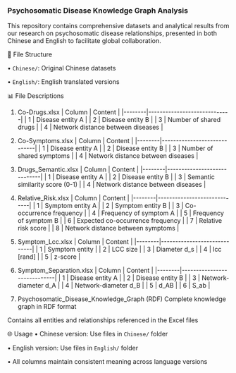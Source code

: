 ### Psychosomatic Disease Knowledge Graph Analysis

This repository contains comprehensive datasets and analytical results from our research on psychosomatic disease relationships, presented in both Chinese and English to facilitate global collaboration.

📁 File Structure

• `Chinese/`: Original Chinese datasets

• `English/`: English translated versions


📊 File Descriptions

1. Co-Drugs.xlsx
| Column | Content                     |
|--------|-----------------------------|
| 1      | Disease entity A            |
| 2      | Disease entity B            |
| 3      | Number of shared drugs      |
| 4      | Network distance between diseases |

2. Co-Symptoms.xlsx
| Column | Content                     |
|--------|-----------------------------|
| 1      | Disease entity A            |
| 2      | Disease entity B            |
| 3      | Number of shared symptoms   |
| 4      | Network distance between diseases |

3. Drugs_Semantic.xlsx
| Column | Content                     |
|--------|-----------------------------|
| 1      | Disease entity A            |
| 2      | Disease entity B            |
| 3      | Semantic similarity score (0-1) |
| 4      | Network distance between diseases |

4. Relative_Risk.xlsx
| Column | Content                     |
|--------|-----------------------------|
| 1      | Symptom entity A            |
| 2      | Symptom entity B            |
| 3      | Co-occurrence frequency     |
| 4      | Frequency of symptom A      |
| 5      | Frequency of symptom B      |
| 6      | Expected co-occurrence frequency |
| 7      | Relative risk score         |
| 8      | Network distance between symptoms |

5. Symptom_Lcc.xlsx
| Column | Content                     |
|--------|-----------------------------|
| 1      | Symptom entity              |
| 2      | LCC size                    |
| 3      | Diameter d_s                |
| 4      | lcc [rand]                  |
| 5      | z-score                     |

6. Symptom_Separation.xlsx
| Column | Content                     |
|--------|-----------------------------|
| 1      | Disease entity A            |
| 2      | Disease entity B            |
| 3      | Network-diameter d_A        |
| 4      | Network-diameter d_B        |
| 5      | d_AB                        |
| 6      | S_ab                        |


7. Psychosomatic_Disease_Knowledge_Graph (RDF)
Complete knowledge graph in RDF format

Contains all entities and relationships referenced in the Excel files


🌐 Usage
• Chinese version: Use files in `Chinese/` folder

• English version: Use files in `English/` folder

• All columns maintain consistent meaning across language versions
